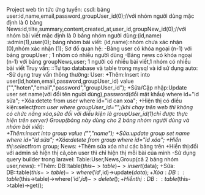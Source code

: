 Project web tin tức ứng tuyển:
csdl:
bảng user:id,name,email,password,groupUser_id(0);//với nhóm người dùng mặc định là 0
bảng News:id,tilte,summary,content,created_at,user_id,groupNew_id(0);//với nhóm bài viết mặc định là 0
bảng nhóm người dùng:(id,name) :admin(1),user(0);
bảng nhóm bài viết: (id,name):nhóm chưa xác nhận (0),nhóm xác nhận (1);
Sơ đồ quan hệ:
-Bảng user có khóa ngoại (n-1) với bảng groupUser ; 1 nhóm có nhiều người dùng
-Bảng news có khóa ngoại (n-1) với bảng groupNews,user; 1 người có nhiều bài viết,1 nhóm có nhiều bài viết
Truy vấn:
::Tự tạo database và table trong mysql và id sử dụng auto:
-Sử dụng truy vấn thông thường:
User:
	+Thêm:Insert into user(id,hoten,email,password,groupUser_id) value ("","hoten","email","password","groupUser_id");
	+Sửa/Cập nhập:Update user set name(với đổi tên người dùng),password(đổi mật khẩu) where id="id sửa";
	+Xóa:detete from user where id="id can xoa";
	+Hiện thị có điều kiện:select*from user where groupUser_id="";(khi chạy trên web thì không có chức năng xóa,sửa đối với điều kiện là groupUser_id(1)chỉ được thực hiện trên server)
Group(bảng này dùng cho  2 bảng nhóm người dùng và nhóm bài viết):	
	+Thêm:insert into group value ("","name"); 
	+Sửa:update group set name where id="id sửa";
	+Xóa:detete from group where id="id xóa";
	+Hiển thị:select*from group;
News:
	+Thêm sửa xóa như các bảng trên
	+Hiển thị:đối với admin sẽ hiện thị cả,còn user thì chỉ hiện thị mỗi bài của mình
-Sử dụng query builder trong laravel:
Table:User,News,Group(cả 2 bảng nhóm user,news):
	+Thêm: DB::table($this->table)->insert($data);
	+Sửa: DB::table($this->table)->where('id',$id)->update($data);
	+Xóa: DB::table($this->table)->where('id',$id)->delete();
	+Hiển thị:DB::table($this->table)->get();
